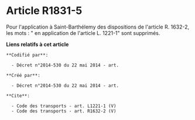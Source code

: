 # Article R1831-5

Pour l'application à Saint-Barthélemy des dispositions de l'article R. 1632-2, les mots : " en application de l'article L.
1221-1" sont supprimés.

**Liens relatifs à cet article**

	**Codifié par**:

	  - Décret n°2014-530 du 22 mai 2014 - art.

	**Créé par**:

	  - Décret n°2014-530 du 22 mai 2014 - art.

	**Cite**:

	  - Code des transports - art. L1221-1 (V)
	  - Code des transports - art. R1632-2 (V)
